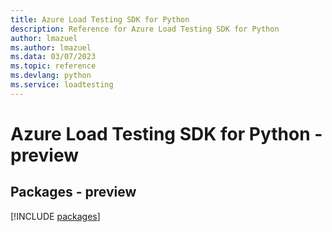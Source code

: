 ```yaml
---
title: Azure Load Testing SDK for Python
description: Reference for Azure Load Testing SDK for Python
author: lmazuel
ms.author: lmazuel
ms.data: 03/07/2023
ms.topic: reference
ms.devlang: python
ms.service: loadtesting
---
```

# Azure Load Testing SDK for Python - preview
## Packages - preview
[!INCLUDE [packages](load-testing-index.md)]